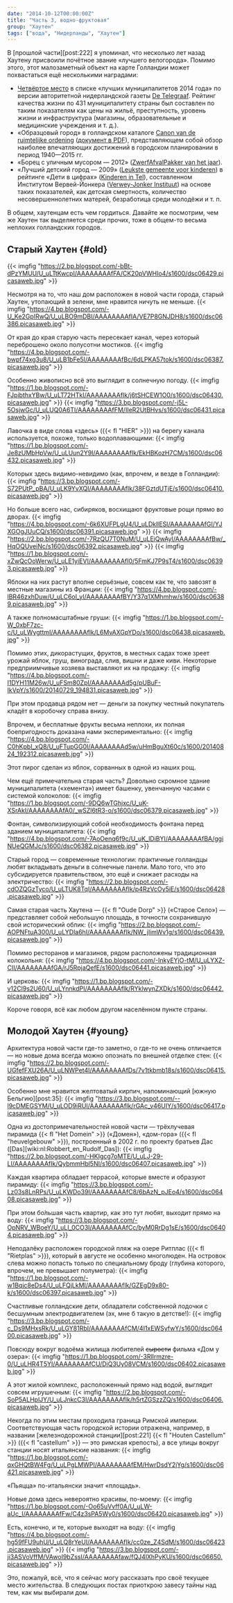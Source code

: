 ```yaml
---
date: "2014-10-12T00:00:00Z"
title: "Часть 3, водно-фруктовая"
group: "Хаутен"
tags: ["вода", "Нидерланды", "Хаутен"]
---
```


В [прошлой части][post:222] я упоминал, что несколько лет назад Хаутену присвоили почётное звание «лучшего велогорода». Помимо этого, этот малозаметный объект на карте Голландии может похвастаться ещё несколькими наградами:

<!--more-->

* [Четвёртое место](http://www.dichtbij.nl/lekstroom/regionaal-nieuws/artikel/3415489/houten-beste-gemeente-om-te-wonen.aspx) в списке «лучших муниципалитетов 2014 года» по версии авторитетной нидерландской газеты [De Telegraaf](http://www.telegraaf.nl/). Рейтинг качества жизни по 431 муниципалитету страны был составлен по таким показателям как цены на жильё, преступность, уровень жизни и инфраструктура (магазины, образовательные и медицинские учреждения и т. д.).
* «Образцовый город» в голландском каталоге [Canon van de ruimtelijke ordening](http://www.canonro.nl) ([документ в PDF](http://www.rijksoverheid.nl/bestanden/documenten-en-publicaties/rapporten/2013/10/28/35-iconen-van-ruimtelijke-ordening-in-nederland/ro-35-icons.pdf)), представляющем собой обзор наиболее впечатляющих достижений в городском планировании в период 1940—2015 гг.
* «Борец с уличным мусором — 2012» ([ZwerfAfvalPakker van het jaar](https://www.houten.nl/nieuws/bekijk/archief/2012/maart/artikel/gemeente-houten-winnaar-zwerfafvalpakker-2012/)).
* «Лучший детский город — 2009» ([Leukste gemeente voor kinderen](https://www.houten.nl/nieuws/bekijk/archief/2009/mei/artikel/houten-leukste-gemeente-voor-kinderen/)) в рейтинге «Дети в цифрах» ([Kinderen in Tel](http://www.kinderenintel.nl/)), составленном Институтом Вервей-Йонкера ([Verwey-Jonker Instituut](http://www.verwey-jonker.nl/)) на основе таких показателей, как детская смертность, количество несовершеннолетних матерей, безработица среди молодёжи и т. п.

В общем, хаутенцам есть чем гордиться. Давайте же посмотрим, чем же Хаутен так выделяется среди прочих, тоже в общем-то весьма неплохих голландских городов.

## Старый Хаутен {#old}

{{< imgfig "https://2.bp.blogspot.com/-bBt-dPzYMUU/U_uLTtKwcpI/AAAAAAAAfFA/CK20pVWHIo4/s1600/dsc06429.picasaweb.jpg" >}}

Несмотря на то, что наш дом расположен в новой части города, старый Хаутен, утопающий в зелени, мне нравится ничуть не меньше.
{{< imgfig "https://4.bp.blogspot.com/-U_Ke2GpIRwQ/U_uLBO9mDBI/AAAAAAAAfIA/VE7P8GNJDH8/s1600/dsc06386.picasaweb.jpg" >}}

От края до края старую часть пересекает канал, через который переброшено около полусотни мостиков.
{{< imgfig "https://4.bp.blogspot.com/-bwpf74xg3u8/U_uLB1bFe5I/AAAAAAAAfBc/6dLPKA57tok/s1600/dsc06387.picasaweb.jpg" >}}

Особенно живописно всё это выглядит в солнечную погоду.
{{< imgfig "https://1.bp.blogspot.com/-FJpibthxYBw/U_uLT72HTkI/AAAAAAAAfIk/j6tSHCEW1O0/s1600/dsc06430.picasaweb.jpg" >}}
{{< imgfig "https://3.bp.blogspot.com/-j5L-5OsjwGc/U_uLUQ0A6TI/AAAAAAAAfFM/IIeR2UtBHvs/s1600/dsc06431.picasaweb.jpg" >}}

Лавочка в виде слова «здесь» ({{< fl "HIER" >}}) на берегу канала используется, похоже, только водоплавающими:
{{< imgfig "https://1.bp.blogspot.com/-Je8zUMbHpVw/U_uLUun2Y9I/AAAAAAAAfIk/EkHBKozH7CM/s1600/dsc06432.picasaweb.jpg" >}}

Которых здесь видимо-невидимо (как, впрочем, и везде в Голландии):
{{< imgfig "https://3.bp.blogspot.com/-S72PUtP_pBA/U_uLK9YvXQI/AAAAAAAAfIk/38FGztdUTjE/s1600/dsc06410.picasaweb.jpg" >}}

Но больше всего нас, сибиряков, восхищают фруктовые рощи прямо во дворах.
{{< imgfig "https://4.bp.blogspot.com/-6k6XUFPLgU4/U_uLDkllESI/AAAAAAAAfGI/YJXGOgJUuCQ/s1600/dsc06391.picasaweb.jpg" >}}
{{< imgfig "https://2.bp.blogspot.com/-7RzQU7T0NuM/U_uLEiQwAyI/AAAAAAAAfBw/_HqOQUveiNc/s1600/dsc06392.picasaweb.jpg" >}}
{{< imgfig "https://1.bp.blogspot.com/-xZwQcOoWerw/U_uLE1yiEVI/AAAAAAAAfI0/5FmKJ7P9sT4/s1600/dsc06393.picasaweb.jpg" >}}

Яблоки на них растут вполне серьёзные, совсем как те, что завозят в местные магазины из Франции:
{{< imgfig "https://4.bp.blogspot.com/-lBR46zxhDuw/U_uLC6oI_yI/AAAAAAAAfBY/Y37q1XMhmhw/s1600/dsc06389.picasaweb.jpg" >}}

А также полномасштабные груши:
{{< imgfig "https://1.bp.blogspot.com/-W_0xbF7zc-c/U_uLWygttmI/AAAAAAAAfIk/L6MvAXGpYDo/s1600/dsc06438.picasaweb.jpg" >}}

Помимо этих, дикорастущих, фруктов, в местных садах тоже зреет урожай яблок, груш, винограда, слив, вишни и даже киви. Некоторые предприимчивые хозяева выставляют их на продажу:
{{< imgfig "https://4.bp.blogspot.com/-I1DYH11M26w/U_uFSm80ZpI/AAAAAAAAd5g/pUBuF-IkVpY/s1600/20140729_194831.picasaweb.jpg" >}}

При этом продавца рядом нет — деньги за покупку честный покупатель кладёт в коробочку справа внизу.

Впрочем, и бесплатные фрукты весьма неплохи, их полная боепригодность доказана нами экспериментально:
{{< imgfig "https://4.bp.blogspot.com/-C0hKpbI_xQ8/U_uFTupGG0I/AAAAAAAAd5w/uHmBguXt60c/s1600/20140824_192312.picasaweb.jpg" >}}

Этот пирог сделан из яблок, сорванных в одной из наших рощ.

Чем ещё примечательна старая часть? Довольно скромное здание муниципалитета («хемента») имеет башенку, увенчанную часами с системой колоколов:
{{< imgfig "https://1.bp.blogspot.com/-9DQ6wTGhjxc/U_uK-XSrAkI/AAAAAAAAfA0/_wSZl6tR3-o/s1600/dsc06379.picasaweb.jpg" >}}

Фонтан, символизирующий собой необходимость фонтана перед зданием муниципалитета:
{{< imgfig "https://4.bp.blogspot.com/-7AoOenq6f9c/U_uK_lDiBYI/AAAAAAAAfBA/ggiNUeQGMJc/s1600/dsc06382.picasaweb.jpg" >}}

Старый город — современные технологии: практичные голландцы любят вкладывать деньги в солнечные панели. Мало того, что это субсидируется правительством, это ещё и снижает расходы на электричество:
{{< imgfig "https://2.bp.blogspot.com/-cdOZQGzTyco/U_uLTUK8TqI/AAAAAAAAfIk/p4RzVcOy5iE/s1600/dsc06428.picasaweb.jpg" >}}

Самая старая часть Хаутена — {{< fl "Oude Dorp" >}} («Старое Село») — представляет собой небольшую площадь, в точности сохранившую свой исторический облик:
{{< imgfig "https://2.bp.blogspot.com/-AOPNFtuA300/U_uLYDla6hI/AAAAAAAAfIk/NW_jIimWv1g/s1600/dsc06439.picasaweb.jpg" >}}

Помимо ресторанов и магазинов, рядом расположены традиционная колокольня:
{{< imgfig "https://4.bp.blogspot.com/-InkyEYjO-tM/U_uLYXZ-CII/AAAAAAAAfGA/rJ5RpjaQefE/s1600/dsc06441.picasaweb.jpg" >}}

И церковь:
{{< imgfig "https://1.bp.blogspot.com/-v12Cl9s2U60/U_uLYnnkdPI/AAAAAAAAfIk/RYklwynZXDk/s1600/dsc06442.picasaweb.jpg" >}}

Короче говоря, всё как любом другом населённом пункте страны.

## Молодой Хаутен {#young}

Архитектура новой части где-то заметно, о где-то не очень отличается — но новые дома всегда можно опознать по внешней отделке стен:
{{< imgfig "https://2.bp.blogspot.com/-UGfefFXU26A/U_uLNWPet4I/AAAAAAAAfDs/7v1tkbmb18s/s1600/dsc06415.picasaweb.jpg" >}}

Особенно мне нравится желтоватый кирпич, напоминающий [южную Бельгию][post:35]:
{{< imgfig "https://3.bp.blogspot.com/--l9cDMEGSYM/U_uLOD9iRUI/AAAAAAAAfIk/rGAc_v46UIY/s1600/dsc06417.picasaweb.jpg" >}}

Одна из достопримечательностей новой части — трёхлучевая пирамида {{< fl "Het Domein" >}} («Домен»), «дом-гора» ({{< fl "heuvelgebouw" >}}), построенный в 2002 г. по проекту братьев Дас ([Das][wiki:nl:Robbert_en_Rudolf_Das]):
{{< imgfig "https://2.bp.blogspot.com/-HKIgcg7oMTE/U_uLJ-29-LI/AAAAAAAAfIk/QybmmHbl5NI/s1600/dsc06407.picasaweb.jpg" >}}

Каждая квартира обладает террасой, которые вместе и образуют пирамиду:
{{< imgfig "https://3.bp.blogspot.com/-Lz03s8LnRPs/U_uLKWDo39I/AAAAAAAAfC8/6bAzN_pJEo4/s1600/dsc06408.picasaweb.jpg" >}}

При этом бо́льшая часть квартир, как это тут любят, выходит прямо на воду:
{{< imgfig "https://3.bp.blogspot.com/-OpNRV_WBoeY/U_uLI_0CO3I/AAAAAAAAfCc/byM0RrDg1sE/s1600/dsc06404.picasaweb.jpg" >}}

Неподалёку расположен городской пляж на озере Ритплас ({{< fl "Rietplas" >}}), который в августе не особенно многолюден. На островок слева можно попасть только по специальному броду (глубина которого, впрочем, не превышает полуметра):
{{< imgfig "https://1.bp.blogspot.com/-w1Bqjc8eDs4/U_uLFQjLkMI/AAAAAAAAfIk/GZEgD9x80-k/s1600/dsc06397.picasaweb.jpg" >}}

Счастливые голландские дети, обладатели собственной лодочки с бесшумным электродвигателем (эх, мне б такую в детстве!):
{{< imgfig "https://3.bp.blogspot.com/-c_Ds9MHxsRk/U_uLGY81RbI/AAAAAAAAfCM/4I1xEWSyfwY/s1600/dsc06400.picasaweb.jpg" >}}

Повсюду вокруг водоёма жилища любителей ~~сырости~~ фильма «Дом у озера»:
{{< imgfig "https://1.bp.blogspot.com/-3RlIrmzre-0/U_uLHR4T5YI/AAAAAAAAfCU/DiQ3Uy08VCM/s1600/dsc06402.picasaweb.jpg" >}}

А этот жилой комплекс, расположенный прямо над водой, выглядит совсем игрушечным:
{{< imgfig "https://2.bp.blogspot.com/-SoP5ALHplJY/U_uLJnkcC3I/AAAAAAAAfIk/h5rtZGSzzZQ/s1600/dsc06406.picasaweb.jpg" >}}

Некогда по этим местам проходила граница Римской империи. Соответствующая часть городской истории отражена, например, в названии [железнодорожной станции][post:221] {{< fl "Houten Castellum" >}} ({{< fl "castellum" >}} — это римская крепость), а все улицы вокруг станции носят итальянские названия:
{{< imgfig "https://1.bp.blogspot.com/-qxGHQtBW4Fg/U_uLPgLMWPI/AAAAAAAAfEM/HwrDsdY2jYg/s1600/dsc06421.picasaweb.jpg" >}}

«Пьяцца» по-итальянски значит «площадь».

Новые дома здесь невероятно красивы, по-моему:
{{< imgfig "https://1.bp.blogspot.com/-Oo65uVvff0A/U_uLW-aUc_I/AAAAAAAAfFw/C4z3sPA5Wy0/s1600/dsc06420.picasaweb.jpg" >}}

Есть, конечно, и те, которые выходят на воду:
{{< imgfig "https://4.bp.blogspot.com/-hg59fFU9uhU/U_uLQ8rYeUI/AAAAAAAAfIk/cc0ze_Z4SdM/s1600/dsc06423.picasaweb.jpg" >}}
{{< imgfig "https://3.bp.blogspot.com/-ji3ASVoVffM/VAwoI9bZssI/AAAAAAAAfaw/fQJ4lXhPyKU/s1600/dsc06650.picasaweb.jpg" >}}

Это, пожалуй, всё, что я сейчас могу рассказать про своё текущее место жительства. В следующих постах приоткрою завесу тайны над тем, как мы выбирали дом.

